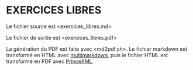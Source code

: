 

EXERCICES LIBRES
================


Le fichier source est <exercices_libres.md>

Le fichier de sortie est <exercices_libres.pdf>

La génération du PDF est faite avec <md2pdf.sh>. Le fichier markdown est transformé en HTML avec [multimarkdown](http://fletcherpenney.net/multimarkdown/download/), puis le fichier HTML est transformé en PDF avec [PrinceXML](http://www.princexml.com).

